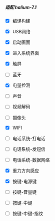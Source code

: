 ##### 适配 halium-7.1

- [x] 编译构建
- [x] USB网络
- [x] 启动画面
- [x] 进入系统界面
- [x] 触屏
- [ ] 蓝牙
- [x] 电量检测
- [ ] 声音
- [ ] 视频解码
- [ ] 摄像头
- [x] WIFI
- [ ] 电话系统-打电话
- [ ] 电话系统-发短信
- [ ] 电话系统-数据网络
- [x] 重力方向感应
- [x] 按键-电源键
- [ ] 按键-音量键
- [ ] 按键-中键
- [ ] 按键-中键-指纹

